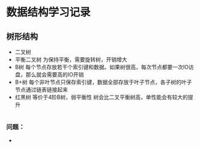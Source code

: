 # 数据结构学习记录
## 树形结构
+ 二叉树
+ 平衡二叉树   为保持平衡，需要旋转树，开销增大
+ B树    每个节点存放若干个索引键和数据。如果树很高，每次节点都要一次IO访盘，那么就会需要高的IO开销
+ B+树    每个非叶节点只保存索引键，数据全部存放于叶子节点，各子树的叶子节点通过链表链接起来 
+ 红黑树  等价于4阶B树，弱平衡性  树会比二叉平衡树高，单性能会有较大的提升

```
```


### 问题：
+ 